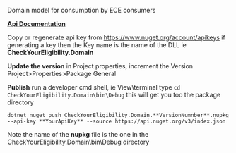 ﻿Domain model for consumption by ECE consumers

**[Api Documentation](https://github.com/DFE-Digital/check-your-eligibility-documentation/blob/main/Runbook/System/API/Operations/Readme.md)**

Copy or regenerate api key from 
   https://www.nuget.org/account/apikeys
if generating a key then the Key name is the name of the DLL ie **CheckYourEligibility.Domain**



**Update the version**
in Project properties, increment the Version
Project>Properties>Package General

**Publish**
run a developer cmd shell,
ie View\terminal 
type `cd CheckYourEligibility.Domain\bin\Debug`
this will get you too the package directory


`dotnet nuget push CheckYourEligibility.Domain.**VersionNumnber**.nupkg --api-key **YourApiKey** --source https://api.nuget.org/v3/index.json`

Note the name of the **nupkg** file is the one in the 
	CheckYourEligibility.Domain\bin\Debug directory
